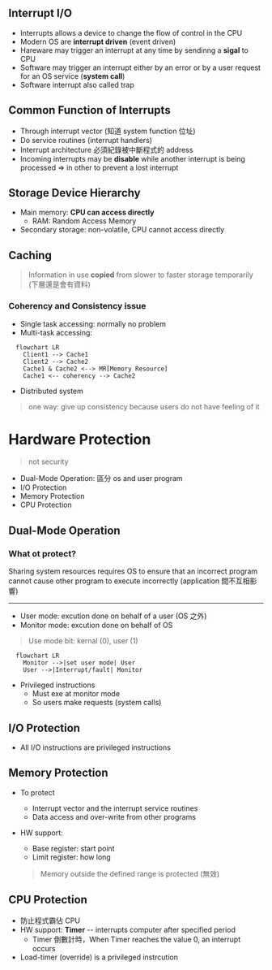 ## Interrupt I/O

- Interrupts allows a device to change the flow of control in the CPU
- Modern OS are **interrupt driven** (event driven)
- Hareware may trigger an interrupt at any time by sendinng a **sigal** to CPU
- Software may trigger an interrupt either by an error or by a user request for an OS service (**system call**)
- Software interrupt also called trap

## Common Function of Interrupts

- Through interrupt vector (知道 system function 位址)
- Do service routines (interrupt handlers)
- Interrupt architecture 必須紀錄被中斷程式的 address
- Incoming interrupts may be **disable** while another interrupt is being processed => in other to prevent a lost interrupt

## Storage Device Hierarchy

- Main memory: **CPU can access directly**
  - RAM: Random Access Memory
- Secondary storage: non-volatile, CPU cannot access directly

## Caching

> Information in use **copied** from slower to faster storage temporarily (下層還是會有資料)

### Coherency and Consistency issue

- Single task accessing: normally no problem
- Multi-task accessing:

```mermaid
  flowchart LR
    Client1 --> Cache1
    Client2 --> Cache2
    Cache1 & Cache2 <--> MR[Memory Resource]
    Cache1 <-- coherency --> Cache2
```

- Distributed system

> one way: give up consistency because users do not have feeling of it

# Hardware Protection

> not security

- Dual-Mode Operation: 區分 os and user program
- I/O Protection
- Memory Protection
- CPU Protection

## Dual-Mode Operation

### What ot protect?

Sharing system resources requires OS to ensure that an incorrect program cannot cause other program to execute incorrectly (application 間不互相影響)

---

- User mode: excution done on behalf of a user (OS 之外)
- Monitor mode: excution done on behalf of OS

> Use mode bit: kernal (0), user (1)

```mermaid
  flowchart LR
    Monitor -->|set user mode| User
    User -->|Interrupt/fault| Monitor
```

- Privileged instructions 
  - Must exe at monitor mode
  - So users make requests (system calls)

## I/O Protection

- All I/O instructions are privileged instructions

## Memory Protection

- To protect
  - Interrupt vector and the interrupt service routines
  - Data access and over-write from other programs
- HW support:
  - Base register: start point
  - Limit register: how long

  > Memory outside the defined range is protected (無效)

## CPU Protection

- 防止程式霸佔 CPU
- HW support: **Timer** -- interrupts computer after specified period
  - Timer 倒數計時，When Timer reaches the value 0, an interrupt occurs
- Load-timer (override) is a privileged instrcution
